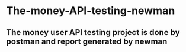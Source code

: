 # The-money-API-testing-newman
## The money user API testing project is done by postman and report generated by newman
